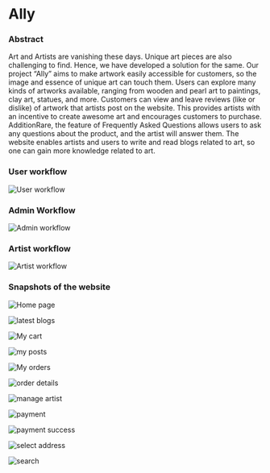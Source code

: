 # Ally

### Abstract 

Art and Artists are vanishing these days. Unique art pieces are also challenging to find.
Hence, we have developed a solution for the same. Our project “Ally” aims to make
artwork easily accessible for customers, so the image and essence of unique art can touch
them. Users can explore many kinds of artworks available, ranging from wooden and
pearl art to paintings, clay art, statues, and more. Customers can view and leave reviews
(like or dislike) of artwork that artists post on the website. This provides artists with an
incentive to create awesome art and encourages customers to purchase. AdditionRare, the
feature of Frequently Asked Questions allows users to ask any questions about the
product, and the artist will answer them. The website enables artists and users to write
and read blogs related to art, so one can gain more knowledge related to art.

### User workflow
![User workflow](https://github.com/zeeel01/Rare/assets/147529976/e78557ba-4bdc-4662-baf0-b207bc14ad81)

### Admin Workflow
![Admin workflow](https://github.com/zeeel01/Rare/assets/147529976/784dc137-9085-4c08-a02a-1d3b0a0699af)

### Artist workflow
![Artist workflow](https://github.com/zeeel01/Rare/assets/147529976/8dee55ab-8a32-4156-aa41-dc9ae4df9cfb)

### Snapshots of the website

![Home page](https://github.com/zeeel01/Rare/assets/147529976/5eae717e-2e3d-4049-8c33-e77361fac407)

![latest blogs](https://github.com/zeeel01/Rare/assets/147529976/cb9fe831-007a-47d1-8c99-f40a238ad386)

![My cart](https://github.com/zeeel01/Rare/assets/147529976/440d9f1c-4269-489c-a551-9fd96130e3c9)

![my posts](https://github.com/zeeel01/Rare/assets/147529976/21926855-f566-493b-a6c9-b81ff62ceaf2)

![My orders](https://github.com/zeeel01/Rare/assets/147529976/ff5a9b83-8af7-4262-9f0c-f79ee0cd79bf)

![order details](https://github.com/zeeel01/Rare/assets/147529976/bd5a437e-07f6-4999-8a06-2ebbe1d6b621)

![manage artist](https://github.com/zeeel01/Rare/assets/147529976/d62a2945-f11d-4583-90c2-5a782009c452)

![payment](https://github.com/zeeel01/Rare/assets/147529976/ecd18f1b-48f3-43a3-98f6-4a9f09e7e272)

![payment success](https://github.com/zeeel01/Rare/assets/147529976/3db922c8-f566-4fdd-8328-873a6c221296)

![select address](https://github.com/zeeel01/Rare/assets/147529976/8016f3ea-5290-4888-beed-180d849fe99b)

![search](https://github.com/zeeel01/Rare/assets/147529976/93fe99a6-78f0-48b9-8173-cb97e2828c93)



